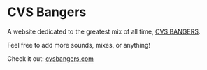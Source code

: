 CVS Bangers
===========

A website dedicated to the greatest mix of all time, [CVS BANGERS](https://soundcloud.com/hennessyyoungman/cvsbangers). 

Feel free to add more sounds, mixes, or anything! 

Check it out: [cvsbangers.com](http://cvsbangers.com)
